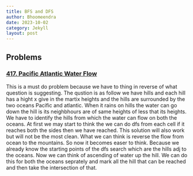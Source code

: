 ```yaml
---
title: BFS and DFS
author: Bhoomeendra 
date: 2023-10-02
category: Jekyll
layout: post
---
```

## Problems
### [417. Pacific Atlantic Water Flow](https://leetcode.com/problems/pacific-atlantic-water-flow/description/)

This is a must do problem because we have to thing in reverse of what question is suggesting. The qustion is as follow we have hills and each hill has a hight x give in the martix heights and the hills are surrounded by the two oceans Pacific and atlantic. When it rains on hills the water can go down the hill is its neighbhours are of same heights of less that its heights. We have to identify the hills from which the water can flow on both the oceans. At first we may start to think the we can do dfs from each cell if it reaches both the sides then we have reached. This solution will also work but will not be the most clean. What we can think is reverse the flow from ocean to the mountains. So now it becomes easer to think. Because we already know the starting points of the dfs search which are the hills adj to the oceans. Now we can think of ascending of water up the hill. We can do this for both the oceans seprately and mark all the hill that can be reached and then take the intersection of that. 
